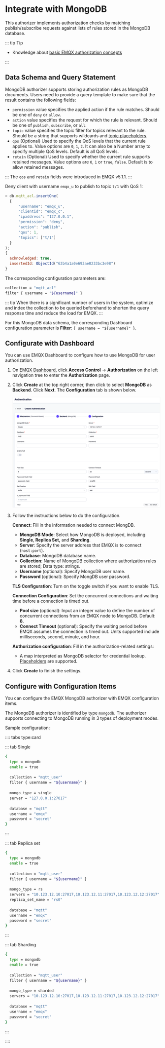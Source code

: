# Integrate with MongoDB

This authorizer implements authorization checks by matching publish/subscribe requests against lists of rules stored in the MongoDB database.

::: tip Tip

- Knowledge about [basic EMQX authorization concepts](./authz.md)

:::

## Data Schema and Query Statement

MongoDB authorizer supports storing authorization rules as MongoDB documents. Users need to provide a query template to make sure that the result contains the following fields:

* `permission` value specifies the applied action if the rule matches. Should be one of `deny` or `allow`.
* `action` value specifies the request for which the rule is relevant. Should be one of `publish`, `subscribe`, or `all`.
* `topic` value specifies the topic filter for topics relevant to the rule. Should be a string that supports wildcards and [topic placeholders](./authz.md#topic-placeholders).
* `qos` (Optional) Used to specify the QoS levels that the current rule applies to. Value options are `0`, `1`, `2`. It can also be a Number array to specify multiple QoS levels. Default is all QoS levels.
* `retain` (Optional) Used to specify whether the current rule supports retained messages. Value options are `0`, `1` or `true`, `false`. Default is to allow retained messages.

:::
The `qos` and `retain` fields were introduced in EMQX v5.1.1.
:::

Deny client with username `emqx_u` to publish to topic `t/1` with QoS 1:

```js
> db.mqtt_acl.insertOne(
  {
      "username": "emqx_u",
      "clientid": "emqx_c",
      "ipaddress": "127.0.0.1",
      "permission": "deny",
      "action": "publish",
      "qos": 1,
      "topics": ["t/1"]
  }
);
{
  acknowledged: true,
  insertedId: ObjectId("62b4a1a0e693ae0233bc3e98")
}
```

The corresponding configuration parameters are:
```bash
collection = "mqtt_acl"
filter { username = "${username}" }
```

::: tip
When there is a significant number of users in the system, optimize and index the collection to be queried beforehand to shorten the query response time and reduce the load for EMQX.
:::

For this MongoDB data schema, the corresponding Dashboard configuration parameter is **Filter**: `{ username = "${username}" }`.

## Configurate with Dashboard

You can use EMQX Dashboard to configure how to use MongoDB for user authorization.

1. On [EMQX Dashboard](http://127.0.0.1:18083/#/authentication), click **Access Control** -> **Authorization** on the left navigation tree to enter the **Authorization** page. 

2. Click **Create** at the top right corner, then click to select **MongoDB** as **Backend**. Click **Next**. The **Configuration** tab is shown below.

   <img src="./assets/authz-MongoDB_ee.png" alt="authz-MongoDB_ee" style="zoom:67%;" />

3. Follow the instructions below to do the configuration.

   **Connect**: Fill in the information needed to connect MongDB.

   - **MongoDB Mode**: Select how MongoDB is deployed, including **Single**, **Replica Set,** and **Sharding**.
   - **Server**: Specify the server address that EMQX is to connect (`host:port`).
   - **Database**: MongoDB database name.
   - **Collection**: Name of MongoDB collection where authorization rules are stored; Data type: strings.
   - **Username** (optional): Specify MongoDB user name. 
   - **Password** (optional): Specify MongDB user password. 

   **TLS Configuration**: Turn on the toggle switch if you want to enable TLS. 

   **Connection Configuration**: Set the concurrent connections and waiting time before a connection is timed out.

   - **Pool size** (optional): Input an integer value to define the number of concurrent connections from an EMQX node to MongoDB. Default: **8**. 
   - **Connect Timeout** (optional): Specify the waiting period before EMQX assumes the connection is timed out. Units supported include milliseconds, second, minute, and hour.

   **Authorization configuration**: Fill in the authorization-related settings:

   - A map interpreted as MongoDB selector for credential lookup. [Placeholders](./authz.md#authorization-placeholders) are supported. 

4. Click **Create** to finish the settings.

## Configure with Configuration Items

You can configure the EMQX MongoDB authorizer with EMQX configuration items.

The MongoDB authorizer is identified by type `mongodb`. The authorizer supports connecting to MongoDB running in 3 types of deployment modes. <!---For detailed configuration information, see:[authz:mongo_single](../../configuration/configuration-manual.html#authz:mongo_single),[authz:mongo_sharded](../../configuration/configuration-manual.html#authz:mongo_sharded) and [authz:mongo_rs](../../configuration/configuration-manual.html#authz:mongo_rs)-->

Sample configuration:

:::: tabs type:card

::: tab Single 

```bash
{
  type = mongodb
  enable = true

  collection = "mqtt_user"
  filter { username = "${username}" }

  mongo_type = single
  server = "127.0.0.1:27017"

  database = "mqtt"
  username = "emqx"
  password = "secret"
}
```

:::

::: tab Replica set

```bash
{
  type = mongodb
  enable = true

  collection = "mqtt_user"
  filter { username = "${username}" }

  mongo_type = rs
  servers = "10.123.12.10:27017,10.123.12.11:27017,10.123.12.12:27017"
  replica_set_name = "rs0"

  database = "mqtt"
  username = "emqx"
  password = "secret"
}
```
:::

::: tab Sharding

```bash
{
  type = mongodb
  enable = true

  collection = "mqtt_user"
  filter { username = "${username}" }

  mongo_type = sharded
  servers = "10.123.12.10:27017,10.123.12.11:27017,10.123.12.12:27017"

  database = "mqtt"
  username = "emqx"
  password = "secret"
}
```

:::

::::

